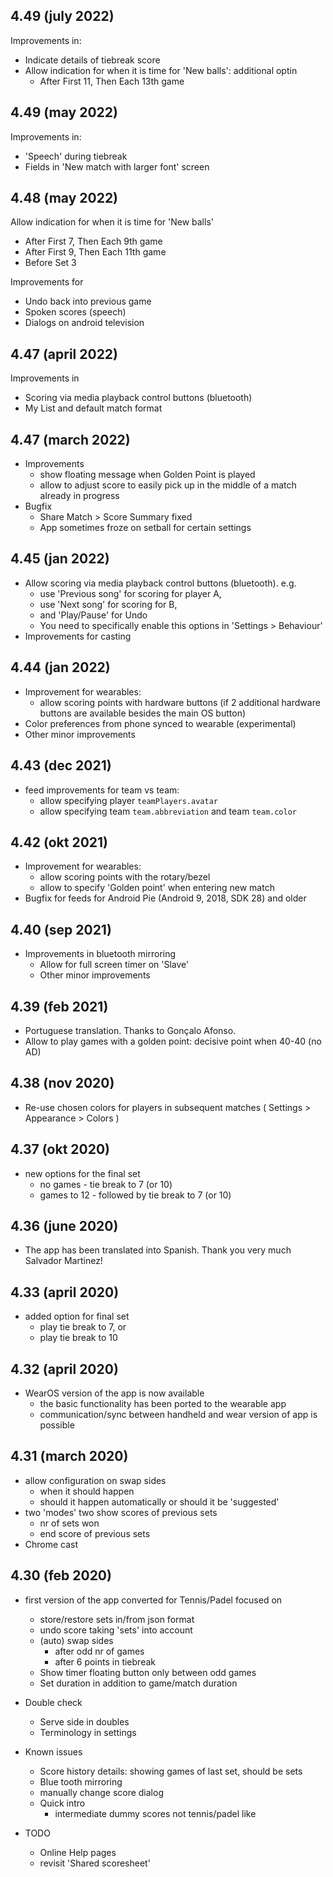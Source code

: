 ## 4.49 (july 2022)

Improvements in:
- Indicate details of tiebreak score
- Allow indication for when it is time for 'New balls': additional optin
  - After First 11, Then Each 13th game

## 4.49 (may 2022)

Improvements in:
- 'Speech' during tiebreak
- Fields in 'New match with larger font' screen

## 4.48 (may 2022)

Allow indication for when it is time for 'New balls'
- After First  7, Then Each  9th game
- After First  9, Then Each 11th game
- Before Set 3

Improvements for
 
- Undo back into previous game
- Spoken scores (speech)
- Dialogs on android television

## 4.47 (april 2022)

Improvements in 

- Scoring via media playback control buttons (bluetooth)
- My List and default match format

## 4.47 (march 2022)

- Improvements
    - show floating message when Golden Point is played
    - allow to adjust score to easily pick up in the middle of a match already in progress
- Bugfix
    - Share Match > Score Summary fixed    
    - App sometimes froze on setball for certain settings    

## 4.45 (jan 2022)

- Allow scoring via media playback control buttons (bluetooth). e.g.
    - use 'Previous song' for scoring for player A, 
    - use 'Next song' for scoring for B, 
    - and 'Play/Pause' for Undo
    - You need to specifically enable this options in 'Settings > Behaviour'
- Improvements for casting 

## 4.44 (jan 2022)

- Improvement for wearables:
    - allow scoring points with hardware buttons (if 2 additional hardware buttons are available besides the main OS button)
- Color preferences from phone synced to wearable (experimental)    
- Other minor improvements

## 4.43 (dec 2021)

- feed improvements for team vs team: 
    - allow specifying player `teamPlayers.avatar`
    - allow specifying team `team.abbreviation` and team `team.color`

## 4.42 (okt 2021)

- Improvement for wearables:
    - allow scoring points with the rotary/bezel
    - allow to specify 'Golden point' when entering new match
- Bugfix for feeds for Android Pie (Android 9, 2018, SDK 28) and older

## 4.40 (sep 2021)

- Improvements in bluetooth mirroring
    - Allow for full screen timer on 'Slave'
    - Other minor improvements

## 4.39 (feb 2021)

- Portuguese translation. Thanks to Gonçalo Afonso.
- Allow to play games with a golden point: decisive point when 40-40 (no AD)

## 4.38 (nov 2020)

- Re-use chosen colors for players in subsequent matches ( Settings > Appearance > Colors )

## 4.37 (okt 2020)

- new options for the final set
  - no games - tie break to 7 (or 10)
  - games to 12 - followed by tie break to 7 (or 10)

## 4.36 (june 2020)

- The app has been translated into Spanish. Thank you very much Salvador Martinez!

## 4.33 (april 2020)

- added option for final set
  - play tie break to 7, or
  - play tie break to 10

## 4.32 (april 2020)

- WearOS version of the app is now available
  - the basic functionality has been ported to the wearable app
  - communication/sync between handheld and wear version of app is possible

## 4.31 (march 2020)

- allow configuration on swap sides
  - when it should happen
  - should it happen automatically or should it be 'suggested'
- two 'modes' two show scores of previous sets
  - nr of sets won
  - end score of previous sets
- Chrome cast

## 4.30 (feb 2020)

- first version of the app converted for Tennis/Padel focused on
  - store/restore sets in/from json format
  - undo score taking 'sets' into account
  - (auto) swap sides
    - after odd nr of games
    - after 6 points in tiebreak
  - Show timer floating button only between odd games
  - Set duration in addition to game/match duration

- Double check
  - Serve side in doubles
  - Terminology in settings

- Known issues
  - Score history details: showing games of last set, should be sets
  - Blue tooth mirroring
  - manually change score dialog
  - Quick intro
    - intermediate dummy scores not tennis/padel like

- TODO
  - Online Help pages
  - revisit 'Shared scoresheet'

